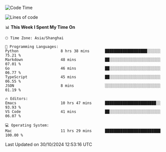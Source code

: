 <!--START_SECTION:waka-->
![Code Time](http://img.shields.io/badge/Code%20Time-2%2C263%20hrs%2037%20mins-blue)

![Lines of code](https://img.shields.io/badge/From%20Hello%20World%20I%27ve%20Written-308.1%20thousand%20lines%20of%20code-blue)

📊 **This Week I Spent My Time On** 

```text
🕑︎ Time Zone: Asia/Shanghai

💬 Programming Languages: 
Python                   8 hrs 38 mins       ███████████████████░░░░░░   75.21 % 
Markdown                 48 mins             ██░░░░░░░░░░░░░░░░░░░░░░░   07.01 % 
Go                       46 mins             ██░░░░░░░░░░░░░░░░░░░░░░░   06.77 % 
TypeScript               45 mins             ██░░░░░░░░░░░░░░░░░░░░░░░   06.55 % 
JSON                     8 mins              ░░░░░░░░░░░░░░░░░░░░░░░░░   01.19 % 

🔥 Editors: 
Emacs                    10 hrs 47 mins      ███████████████████████░░   93.93 % 
VS Code                  41 mins             ██░░░░░░░░░░░░░░░░░░░░░░░   06.07 % 

💻 Operating System: 
Mac                      11 hrs 29 mins      █████████████████████████   100.00 % 
```


 Last Updated on 30/10/2024 12:53:16 UTC
<!--END_SECTION:waka-->
